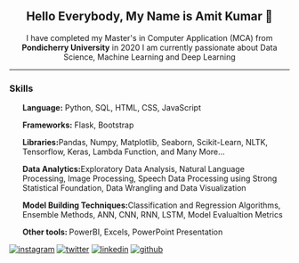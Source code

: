 <h2 align='center'>Hello Everybody, My Name is Amit Kumar 👋</h2>
<p align='center'>I have completed my Master's in Computer Application (MCA) from <b>Pondicherry University</b> in 2020 I am currently passionate about Data Science, Machine Learning and Deep Learning</p>
<hr/>
<p align = 'center'>
<h3>Skills</h3>
<ul>
<p><b>Language:</b> Python, SQL, HTML, CSS, JavaScript</p>
<p><b>Frameworks:</b> Flask, Bootstrap</p>
<p><b>Libraries:</b>Pandas, Numpy, Matplotlib, Seaborn,  Scikit-Learn, NLTK, Tensorflow, Keras, Lambda Function, and Many More...
<p><b>Data Analytics:</b>Exploratory Data Analysis, Natural Language Processing, Image Processing, Speech Data Processing using Strong Statistical Foundation, Data Wrangling and Data Visualization</p>
<p><b>Model Building Techniques:</b>Classification and Regression Algorithms, Ensemble Methods, ANN, CNN, RNN, LSTM, Model Evalualtion Metrics</p>
<p><b>Other tools: </b>PowerBI, Excels, PowerPoint Presentation
</ul>

<!-- display the social media buttons in your README -->

[![instagram](https://github.com/shikhar1020jais1/Git-Social/blob/master/Icons/Instagram.png (Instagram))][2]
[![twitter](https://github.com/shikhar1020jais1/Git-Social/blob/master/Icons/Twitter.png (Twitter))][3]
[![linkedin](https://github.com/shikhar1020jais1/Git-Social/blob/master/Icons/LinkedIn.png (LinkedIn))][4]
[![github](https://github.com/shikhar1020jais1/Git-Social/blob/master/Icons/Github.png (Github))][5]

<!-- To Link your profile to the media buttons -->
[2]: https://www.instagram.com/amit__jha11
[3]: https://www.twitter.com/amitarcade50
[4]: https://www.linkedin.com/in/amitjha11
[5]: https://www.github.com/amitjha11
